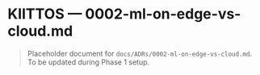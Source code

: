 # KIITTOS — 0002-ml-on-edge-vs-cloud.md
> Placeholder document for `docs/ADRs/0002-ml-on-edge-vs-cloud.md`.
> To be updated during Phase 1 setup.
